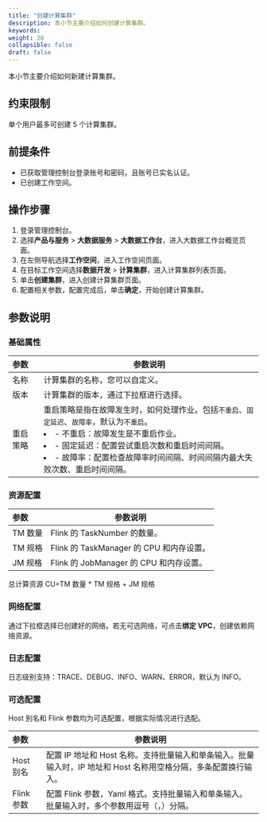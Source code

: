 ```yaml
---
title: "创建计算集群"
description: 本小节主要介绍如何创建计算集群。 
keywords: 
weight: 20
collapsible: false
draft: false
---
```


本小节主要介绍如何新建计算集群。

## 约束限制

单个用户最多可创建 5 个计算集群。

## 前提条件

- 已获取管理控制台登录账号和密码，且账号已实名认证。
- 已创建工作空间。

## 操作步骤

1. 登录管理控制台。
2. 选择**产品与服务** > **大数据服务** > **大数据工作台**，进入大数据工作台概览页面。
3. 在左侧导航选择**工作空间**，进入工作空间页面。
4. 在目标工作空间选择**数据开发** > **计算集群**，进入计算集群列表页面。
5. 单击**创建集群**，进入创建计算集群页面。
6. 配置相关参数，配置完成后，单击**确定**，开始创建计算集群。

## 参数说明

### 基础属性

| 参数           | 参数说明                                                     |
| :------------- | ------------------------------------------------------------ |
| 名称       | 计算集群的名称，您可以自定义。               |
| 版本       | 计算集群的版本，通过下拉框进行选择。              |
| 重启策略    | 重启策略是指在故障发生时，如何处理作业。包括`不重启`、`固定延迟`、`故障率`，默认为`不重启`。<li>- 不重启：故障发生是不重启作业。 <li>- 固定延迟：配置尝试重启次数和重启时间间隔。<li>- 故障率：配置检查故障率时间间隔、时间间隔内最大失败次数、重启时间间隔。             |


### 资源配置

| 参数           | 参数说明                                                     |
| :------------- | ------------------------------------------------------------ |
| TM 数量       | Flink 的 TaskNumber 的数量。               |
| TM 规格       | Flink 的 TaskManager 的 CPU 和内存设置。              |
| JM 规格       | Flink 的 JobManager 的 CPU 和内存设置。               |

总计算资源 CU=TM 数量 * TM 规格 + JM 规格

### 网络配置

通过下拉框选择已创建好的网络。若无可选网络，可点击**绑定 VPC**，创建依赖网络资源。 

### 日志配置

日志级别支持：TRACE、DEBUG、INFO、WARN、ERROR，默认为 INFO。

### 可选配置

Host 别名和 Flink 参数均为可选配置，根据实际情况进行选配。

| 参数           | 参数说明                                                     |
| :------------- | ------------------------------------------------------------ |
| Host 别名       | 配置 IP 地址和 Host 名称。支持批量输入和单条输入。批量输入时，IP 地址和 Host 名称用空格分隔，多条配置换行输入。               |
| Flink 参数      | 配置 Flink 参数，Yaml 格式。支持批量输入和单条输入。批量输入时，多个参数用逗号（，）分隔。              |

